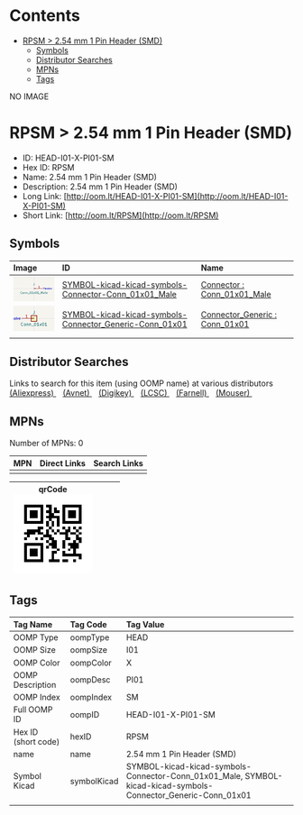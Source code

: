 



Contents
========

* [RPSM > 2.54 mm 1 Pin Header (SMD)](#rpsm--254-mm-1-pin-header-smd)
	* [Symbols](#symbols)
	* [Distributor Searches](#distributor-searches)
	* [MPNs](#mpns)
	* [Tags](#tags)
  
NO IMAGE  
# RPSM > 2.54 mm 1 Pin Header (SMD)

- ID: HEAD-I01-X-PI01-SM
- Hex ID: RPSM
- Name: 2.54 mm 1 Pin Header (SMD)
- Description: 2.54 mm 1 Pin Header (SMD)
- Long Link: [http://oom.lt/HEAD-I01-X-PI01-SM](http://oom.lt/HEAD-I01-X-PI01-SM)
- Short Link: [http://oom.lt/RPSM](http://oom.lt/RPSM)

## Symbols
  

|Image|ID|Name|
| :--- | :--- | :--- |
|[![](https://raw.githubusercontent.com/oomlout/oomlout_OOMP_eda_V2/main/SYMBOL/kicad/kicad-symbols/Connector/Conn_01x01_Male/image_140.png)](https://github.com/oomlout/oomlout_OOMP_eda_V2/tree/main/SYMBOL/kicad/kicad-symbols/Connector/Conn_01x01_Male/)|[SYMBOL-kicad-kicad-symbols-Connector-Conn_01x01_Male](https://github.com/oomlout/oomlout_OOMP_eda_V2/tree/main/SYMBOL/kicad/kicad-symbols/Connector/Conn_01x01_Male/)|[Connector : Conn_01x01_Male](https://github.com/oomlout/oomlout_OOMP_eda_V2/tree/main/SYMBOL/kicad/kicad-symbols/Connector/Conn_01x01_Male/)|
|[![](https://raw.githubusercontent.com/oomlout/oomlout_OOMP_eda_V2/main/SYMBOL/kicad/kicad-symbols/Connector_Generic/Conn_01x01/image_140.png)](https://github.com/oomlout/oomlout_OOMP_eda_V2/tree/main/SYMBOL/kicad/kicad-symbols/Connector_Generic/Conn_01x01/)|[SYMBOL-kicad-kicad-symbols-Connector_Generic-Conn_01x01](https://github.com/oomlout/oomlout_OOMP_eda_V2/tree/main/SYMBOL/kicad/kicad-symbols/Connector_Generic/Conn_01x01/)|[Connector_Generic : Conn_01x01](https://github.com/oomlout/oomlout_OOMP_eda_V2/tree/main/SYMBOL/kicad/kicad-symbols/Connector_Generic/Conn_01x01/)|
||||

## Distributor Searches
  
Links to search for this item (using OOMP name) at various distributors  
[(Aliexpress) ](https://www.aliexpress.com/wholesale?SearchText=11172.54+mm+1+Pin+Header+SMD)&nbsp;&nbsp;&nbsp;[(Avnet) ](https://www.avnet.com/shop/us/search/2.54+mm+1+Pin+Header+SMD)&nbsp;&nbsp;&nbsp;[(Digikey) ](https://www.digikey.co.uk/en/products/result?s=2.54+mm+1+Pin+Header+SMD)&nbsp;&nbsp;&nbsp;[(LCSC) ](https://www.lcsc.com/search?q=2.54+mm+1+Pin+Header+SMD)&nbsp;&nbsp;&nbsp;[(Farnell) ](https://uk.farnell.com/search?st=2.54+mm+1+Pin+Header+SMD)&nbsp;&nbsp;&nbsp;[(Mouser) ](https://www.mouser.com/c/?q=2.54+mm+1+Pin+Header+SMD)&nbsp;&nbsp;&nbsp;
## MPNs
  
Number of MPNs: 0  

|MPN|Direct Links|Search Links|
| :--- | :--- | :--- |
||||
  

|qrCode<br>[![](https://raw.githubusercontent.com/oomlout/oomlout_OOMP_parts_V2/main/HEAD/I01/X/PI01/SM/qrCode_140.png)](https://github.com/oomlout/oomlout_OOMP_parts_V2/tree/main/HEAD/I01/X/PI01/SM/qrCode.png)||||
| :---: | :---: | :---: | :---: |

## Tags
  

|Tag Name|Tag Code|Tag Value|
| :--- | :--- | :--- |
|OOMP Type|oompType|HEAD|
|OOMP Size|oompSize|I01|
|OOMP Color|oompColor|X|
|OOMP Description|oompDesc|PI01|
|OOMP Index|oompIndex|SM|
|Full OOMP ID|oompID|HEAD-I01-X-PI01-SM|
|Hex ID (short code)|hexID|RPSM|
|name|name|2.54 mm 1 Pin Header (SMD)|
|Symbol Kicad|symbolKicad|SYMBOL-kicad-kicad-symbols-Connector-Conn_01x01_Male, SYMBOL-kicad-kicad-symbols-Connector_Generic-Conn_01x01|
||||
